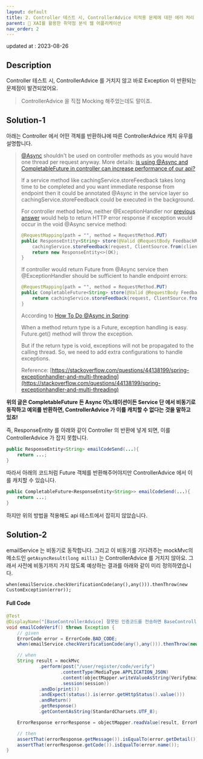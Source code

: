```yaml
---
layout: default
title: 2. Controller 테스트 시, ControllerAdvice 미적용 문제에 대한 에러 처리 
parent: 📌 XAI를 활용한 취약점 분석 웹 어플리케이션
nav_order: 2
---
```


updated at : 2023-08-26

## Description

Controller 테스트 시, ControllerAdvice 를 거치지 않고 바로 Exception 이 반환되는 문제점이 발견되었어요.
> ControllerAdvice 을 직접 Mocking 해주었는데도 말이죠.


## Solution-1

아래는 Controller 에서 어떤 객체를 반환하냐에 따른 ControllerAdvice 캐치 유무를 설명합니다.

> [@Async](https://www.baeldung.com/spring-async) shouldn't be used on controller methods as you would have one thread per request anyway. More details: [is using @Async and CompletableFuture in controller can increase performance of our api?](https://stackoverflow.com/questions/65120202/is-using-async-and-completablefuture-in-controller-can-increase-performance-of)
>
> If a service method like cachingService.storeFeedback takes long time to be completed and you want immediate response from endpoint then it could be annotated @Async in the service layer so cachingService.storeFeedback could be executed in the background.
>
> For controller method below, neither @ExceptionHandler nor [previous answer](https://stackoverflow.com/a/45060491/5962766) would help to return HTTP error response if exception would occur in the void @Async service method:
>
>
> ```java
> @RequestMapping(path = "", method = RequestMethod.PUT)
> public ResponseEntity<String> store(@Valid @RequestBody FeedbackRequest request, String clientSource) {
>     cachingService.storeFeedback(request, ClientSource.from(clientSource));
>     return new ResponseEntity<>(OK);
> }
> ```
>
> If controller would return Future from @Async service then @ExceptionHandler should be sufficient to handle endpoint errors:
>
> ```java
> @RequestMapping(path = "", method = RequestMethod.PUT)
> public CompletableFuture<String> store(@Valid @RequestBody FeedbackRequest request, String clientSource) {
>     return cachingService.storeFeedback(request, ClientSource.from(clientSource));
> }
> ```
>
> According to [How To Do @Async in Spring](https://www.baeldung.com/spring-async):
>
> When a method return type is a Future, exception handling is easy. Future.get() method will throw the exception.
>
> But if the return type is void, exceptions will not be propagated to the calling thread. So, we need to add extra configurations to handle exceptions.
>
> Reference: [https://stackoverflow.com/questions/44138199/spring-exceptionhandler-and-multi-threading](https://stackoverflow.com/questions/44138199/spring-exceptionhandler-and-multi-threading)

**위의 글은 CompletableFuture 든 Async 어노테이션이든 Service 단 에서 비동기로 동작하고 예외를 반환하면, ControllerAdvice 가 이를 캐치할 수 없다는 것을 말하고 있죠!**

즉, ResponseEntity 를 아래와 같이 Controller 의 반환에 넣게 되면, 이를 ControllerAdvice 가 잡지 못합니다.
```java
public ResponseEntity<String> emailCodeSend(...){
    return ...;
}
```


따라서 아래의 코드처럼 Future 객체를 반환해주어야지만 ControllerAdvice 에서 이를 캐치할 수 있습니다.
```java
public CompletableFuture<ResponseEntity<String>> emailCodeSend(...){
    return ...;
}
```

하지만 위의 방법을 적용해도 api 테스트에서 잡히지 않았습니다.


## Solution-2

emailService 는 비동기로 동작합니다. 그리고 이 비동기를 기다려주는 mockMvc의 메소드인 `getAsyncResult(long milli)` 는 ControllerAdvice 를 거치지 않아요.
그래서 사전에 비동기까지 가지 않도록 예상하는 결과를 아래와 같이 미리 정의하였습니다.

`when(emailService.checkVerificationCode(any(),any())).thenThrow(new CustomException(error));`

#### Full Code

```java
@Test
@DisplayName("[BaseControllerAdvice] 잘못된 인증코드를 전송하면 BaseControllerAdvice 가 intercept 하여 ErrorResponse 를 반환해야합니다")
void emailCodeVerif() throws Exception {
    // given
    ErrorCode error = ErrorCode.BAD_CODE;
    when(emailService.checkVerificationCode(any(),any())).thenThrow(new CustomException(error));

    // when
    String result = mockMvc
            .perform(post("/user/register/code/verify")
                    .contentType(MediaType.APPLICATION_JSON)
                    .content(objectMapper.writeValueAsString(VerifyEmailCodeRequest.builder().code("wrongCode").build()))
                    .session(session))
            .andDo(print())
            .andExpect(status().is(error.getHttpStatus().value()))
            .andReturn()
            .getResponse()
            .getContentAsString(StandardCharsets.UTF_8);

    ErrorResponse errorResponse = objectMapper.readValue(result, ErrorResponse.class);

    // then
    assertThat(errorResponse.getMessage()).isEqualTo(error.getDetail());
    assertThat(errorResponse.getCode()).isEqualTo(error.name());
}
```